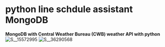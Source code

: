 # python line schdule assistant MongoDB
**MongoDB with Central Weather Bureau (CWB) weather API with python**
![S__15572995](https://user-images.githubusercontent.com/79260866/175198752-2c0495dc-f1f3-4ce1-88d9-83e43a1cf41e.jpg)
![S__36290568](https://user-images.githubusercontent.com/79260866/193964310-7549c21a-20fc-4501-8834-96baca5d7bfb.jpg)

